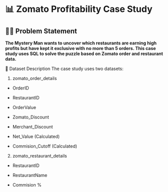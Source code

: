 # 📊 Zomato Profitability Case Study
## 🕵️‍♂️ Problem Statement
**The Mystery Man wants to uncover which restaurants are earning high profits but have kept it exclusive with no more than 5 orders. This case study uses SQL to solve the puzzle based on Zomato order and restaurant data.**

📁 Dataset Description
The case study uses two datasets:

1) zomato_order_details

- OrderID

- RestaurantID

- OrderValue

- Zomato_Discount

- Merchant_Discount

- Net_Value (Calculated)

- Commision_Cutoff (Calculated)

2) zomato_restaurant_details

- RestaurantID

- RestaurantName

- Commision %


